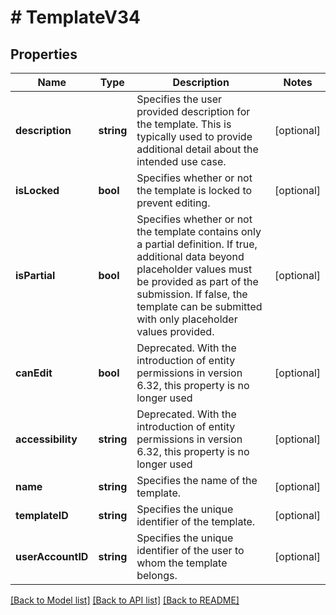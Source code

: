 # # TemplateV34

## Properties

Name | Type | Description | Notes
------------ | ------------- | ------------- | -------------
**description** | **string** | Specifies the user provided description for the template.  This is typically used to provide additional detail about the intended use case. | [optional] 
**isLocked** | **bool** | Specifies whether or not the template is locked to prevent editing. | [optional] 
**isPartial** | **bool** | Specifies whether or not the template contains only a partial definition.  If true, additional data beyond placeholder values must be provided as part of the submission.  If false, the template can be submitted with only placeholder values provided. | [optional] 
**canEdit** | **bool** | Deprecated.  With the introduction of entity permissions in version 6.32, this property is no longer used | [optional] 
**accessibility** | **string** | Deprecated.  With the introduction of entity permissions in version 6.32, this property is no longer used | [optional] 
**name** | **string** | Specifies the name of the template. | [optional] 
**templateID** | **string** | Specifies the unique identifier of the template. | [optional] 
**userAccountID** | **string** | Specifies the unique identifier of the user to whom the template belongs. | [optional] 

[[Back to Model list]](../../README.md#documentation-for-models) [[Back to API list]](../../README.md#documentation-for-api-endpoints) [[Back to README]](../../README.md)


